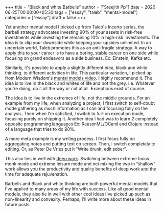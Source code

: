 +++
title = "Black and white Barbells"
author = ["Sreejith Pp"]
date = 2020-06-25T00:00:00+05:30
tags = ["essay", "taleb", "mental-model"]
categories = ["essay"]
draft = false
+++

Yet another mental model I picked up from Taleb's Incerto series, the barbell strategy advocates investing 90% of your assets in risk-free investments while investing the remaining 10% in high-risk investments. The idea is to clip your downside while keeping your upsides unlimited. In an uncertain world, Taleb promotes this as an anti-fragile strategy. A way to apply this to your career is to have a boring, stable career on one side while focusing on grand endeavors as a side business. Ex: Einstein, Kafka etc.

Similarly, it's possible to apply a slightly different idea, black and white thinking, to different activities in life. This particular variation, I picked up from Modern Wisdom's [mental models video](https://www.youtube.com/watch?v=m%5F56L8EGLIk). I highly recommend it. The idea is to live in the black and whites of life and not the grey. i.e. Whatever you're doing, do it all the way or not at all. Exceptions exist of course.

The idea is to live in the extremes of life, not the middle grounds. For an example from my life, when analyzing a project, I first switch to self-doubt mode gathering as much information as I can and focusing fully on the analysis. Then when I'm satisfied, I switch to full-on execution mode, focusing purely on shipping it. Another idea I had was to learn 2 completely opposite programming languages Ex: ReasonML/OCaml and Clojure instead of a language that tries to do 90%.

A more meta example is my writing process. I first focus fully on aggregating notes and putting text on screen. Then, I switch completely to editing. Or, as Peter De Vries put it "Write drunk, edit sober".

This also ties in well with [deep work](https://www.goodreads.com/book/show/25744928-deep-work). Switching between extreme focus monk mode and extreme leisure mode and not mixing the two in "shallow" work allows you the productivity and quality benefits of deep work and the time for adequate rejuvenation.

Barbells and Black and white thinking are both powerful mental models that I've applied to many areas of my life with success. Like all good mental models, they also tie in well with other cool ideas I've picked up such as non-linearity and convexity. Perhaps, I'll write more about these ideas in future posts.
